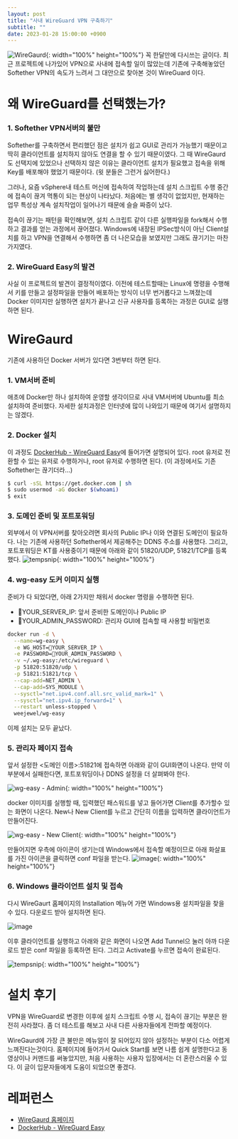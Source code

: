 ```yaml
---
layout: post
title: "사내 WireGuard VPN 구축하기"
subtitle: ""
date: 2023-01-28 15:00:00 +0900
---
```

![WireGaurd](https://user-images.githubusercontent.com/100823210/215249301-1d4beb30-16ea-448d-814c-b66a6296f030.png){: width="100%" height="100%"}
꼭 한달만에 다시쓰는 글이다. 최근 프로젝트에 나가있어 VPN으로 사내에 접속할 일이 많았는데 기존에 구축해놓았던 Softether VPN의 속도가 느려서 그 대안으로 찾아본 것이 WireGuard 이다.


# 왜 WireGuard를 선택했는가?
### 1. Softether VPN서버의 불만
Softether를 구축하면서 편리했던 점은 설치가 쉽고 GUI로 관리가 가능했기 때문이고 딱히 클라이언트를 설치하지 않아도 연결을 할 수 있기 때문이였다. 그 때 WireGaurd도 선택지에 있었으나 선택하지 않은 이유는 클라이언트 설치가 필요했고 접속을 위해 Key를 배포해야 했었기 때문이다. (윗 분들은 그런거 싫어한다.)

그러나, 요즘 vSphere내 테스트 머신에 접속하여 작업하는데 설치 스크립트 수행 중간에 접속이 끊겨 먹통이 되는 현상이 나타났다. 처음에는 별 생각이 없었지만, 현재하는 업무 특성상 계속 설치작업이 일어나기 때문에 슬슬 짜증이 났다.

접속이 끊기는 패턴을 확인해보면, 설치 스크립트 같이 다른 실행파일을 fork해서 수행하고 결과를 얻는 과정에서 끊어졌다. Windows에 내장된 IPSec방식이 아닌 Client설치를 하고 VPN을 연결해서 수행하면 좀 더 나은모습을 보였지만 그래도 끊기기는 마찬가지였다.

### 2. WireGuard Easy의 발견
사실 이 프로젝트의 발견이 결정적이였다. 이전에 테스트할때는 Linux에 명령을 수행해서 키를 만들고 설정파일을 만들어 배포하는 방식이 너무 번거롭다고 느껴졌는데 Docker 이미지만 실행하면 설치가 끝나고 신규 사용자를 등록하는 과정은 GUI로 실행하면 된다.

# WireGaurd 
기존에 사용하던 Docker 서버가 있다면 3번부터 하면 된다.

### 1. VM서버 준비
애초에 Docker만 하나 설치하여 운영할 생각이므로 사내 VM서버에 Ubuntu를 최소 설치하여 준비했다. 자세한 설치과정은 인터넷에 많이 나와있기 때문에 여기서 설명하지는 않겠다.

### 2. Docker 설치
이 과정도 [DockerHub - WireGuard Easy](https://hub.docker.com/r/weejewel/wg-easy)에 들어가면 설명되어 있다. root 유저로 전환할 수 있는 유저로 수행하거나, root 유저로 수행하면 된다. (이 과정에서도 기존 Softether는 끊기더라...)
```bash
$ curl -sSL https://get.docker.com | sh
$ sudo usermod -aG docker $(whoami)
$ exit
```


### 3. 도메인 준비 및 포트포워딩 
외부에서 이 VPN서버를 찾아오려면 회사의 Public IP나 이와 연결된 도메인이 필요하다. 나는 기존에 사용하던 Softether에서 제공해주는 DDNS 주소를 사용했다. 그리고, 포트포워딩은 KT를 사용중이기 때문에 아래와 같이 51820/UDP, 51821/TCP를 등록했다.
![tempsnip](https://user-images.githubusercontent.com/100823210/215251233-56de1cca-45ee-4486-9b4c-16c4af41191b.png){: width="100%" height="100%"}

### 4. wg-easy 도커 이미지 실행
준비가 다 되었다면, 아래 2가지만 채워서 docker 명령을 수행하면 된다. 
- 🚨YOUR_SERVER_IP: 앞서 준비한 도메인이나 Public IP
- 🚨YOUR_ADMIN_PASSWORD: 관리자 GUI에 접속할 때 사용할 비밀번호


```bash
docker run -d \
  --name=wg-easy \
  -e WG_HOST=🚨YOUR_SERVER_IP \
  -e PASSWORD=🚨YOUR_ADMIN_PASSWORD \
  -v ~/.wg-easy:/etc/wireguard \
  -p 51820:51820/udp \
  -p 51821:51821/tcp \
  --cap-add=NET_ADMIN \
  --cap-add=SYS_MODULE \
  --sysctl="net.ipv4.conf.all.src_valid_mark=1" \
  --sysctl="net.ipv4.ip_forward=1" \
  --restart unless-stopped \
  weejewel/wg-easy

```
이제 설치는 모두 끝났다.

### 5. 관리자 페이지 접속
앞서 설정한 <도메인 이름>:51821에 접속하면 아래와 같이 GUI화면이 나온다. 만약 이 부분에서 실패한다면, 포트포워딩이나 DDNS 설정을 더 살펴봐야 한다. 

![wg-easy - Admin](https://user-images.githubusercontent.com/100823210/215251734-ea5199c2-5fef-4667-89f9-80786369b21f.png){: width="100%" height="100%"}

docker 이미지를 실행할 때, 입력했던 패스워드를 넣고 들어가면 Client를 추가할수 있는 화면이 나온다. New나 New Client를 누르고 간단히 이름을 입력하면 클라이언트가 만들어진다. 

![wg-easy - New Client](https://user-images.githubusercontent.com/100823210/215252005-564ce956-2c41-4047-a24a-6c60b8cb5d6e.png){: width="100%" height="100%"}

만들어지면 우측에 아이콘이 생기는데 Windows에서 접속할 예정이므로 아래 화살표를 가진 아이콘을 클릭하면 conf 파일을 받는다.
![image](https://user-images.githubusercontent.com/100823210/215252191-99192a44-0281-43e0-8e74-c75ff9f3f410.png){: width="100%" height="100%"}

### 6. Windows 클라이언트 설치 및 접속
다시 WireGaurt 홈페이지의 Installation 메뉴어 가면 Windows용 설치파일을 찾을 수 있다. 다운로드 받아 설치하면 된다.

![image](https://user-images.githubusercontent.com/100823210/215252242-59ed0274-22ea-490f-86d3-7608cae64f27.png)

이후 클라이언트를 실행하고 아래와 같은 화면이 나오면 Add Tunnel으 눌러 아까 다운로드 받은 conf 파일을 등록하면 된다. 그리고 Activate를 누르면 접속이 완료된다.

![tempsnip](https://user-images.githubusercontent.com/100823210/215252524-ccbc77ad-89fe-4f67-8748-8bd1a273ab8c.png){: width="100%" height="100%"}

# 설치 후기
VPN을 WireGuard로 변경한 이후에 설치 스크립트 수행 시, 접속이 끊기는 부분은 완전히 사라졌다. 좀 더 테스트를 해보고 사내 다른 사용자들에게 전파할 예정이다.

WireGaurd에 가장 큰 불만은 메뉴얼이 잘 되어있지 않아 설정하는 부분이 다소 어렵게 느껴진다는것이다. 홈페이지에 들어가서 Quick Start를 보면 나름 쉽게 설명한다고 동영상이나 커맨드를 써놓았지만, 처음 사용하는 사용자 입장에서는 더 혼란스러울 수 있다. 이 글이 입문자들에게 도움이 되었으면 좋겠다.

# 레퍼런스
- [WireGaurd 홈페이지](https://www.wireguard.com/)
- [DockerHub - WireGuard Easy](https://hub.docker.com/r/weejewel/wg-easy)

